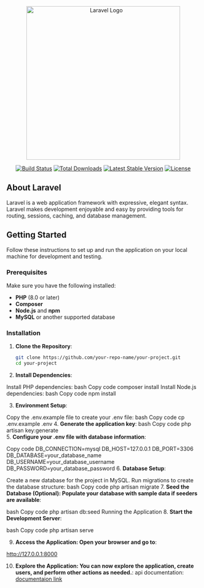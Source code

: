 <p align="center"><a href="https://laravel.com" target="_blank"><img src="https://raw.githubusercontent.com/laravel/art/master/logo-lockup/5%20SVG/2%20CMYK/1%20Full%20Color/laravel-logolockup-cmyk-red.svg" width="400" alt="Laravel Logo"></a></p>

<p align="center">
<a href="https://github.com/laravel/framework/actions"><img src="https://github.com/laravel/framework/workflows/tests/badge.svg" alt="Build Status"></a>
<a href="https://packagist.org/packages/laravel/framework"><img src="https://img.shields.io/packagist/dt/laravel/framework" alt="Total Downloads"></a>
<a href="https://packagist.org/packages/laravel/framework"><img src="https://img.shields.io/packagist/v/laravel/framework" alt="Latest Stable Version"></a>
<a href="https://packagist.org/packages/laravel/framework"><img src="https://img.shields.io/packagist/l/laravel/framework" alt="License"></a>
</p>

## About Laravel

Laravel is a web application framework with expressive, elegant syntax. Laravel makes development enjoyable and easy by providing tools for routing, sessions, caching, and database management.

## Getting Started

Follow these instructions to set up and run the application on your local machine for development and testing.

### Prerequisites

Make sure you have the following installed:

- **PHP** (8.0 or later)
- **Composer**
- **Node.js** and **npm**
- **MySQL** or another supported database

### Installation

1. **Clone the Repository**:
   ```bash
   git clone https://github.com/your-repo-name/your-project.git
   cd your-project


2. **Install Dependencies**:

Install PHP dependencies:
bash
Copy code
composer install
Install Node.js dependencies:
bash
Copy code
npm install

3. **Environment Setup**:

Copy the .env.example file to create your .env file:
bash
Copy code
cp .env.example .env
4. **Generate the application key**:
bash
Copy code
php artisan key:generate 
<br>
5. **Configure your .env file with database information**:

Copy code
DB_CONNECTION=mysql
DB_HOST=127.0.0.1
DB_PORT=3306
DB_DATABASE=your_database_name
DB_USERNAME=your_database_username
DB_PASSWORD=your_database_password
6. **Database Setup**:

Create a new database for the project in MySQL.
Run migrations to create the database structure:
bash
Copy code
php artisan migrate
7. **Seed the Database (Optional): Populate your database with sample data if seeders are available**:

bash
Copy code
php artisan db:seed
Running the Application
8. **Start the Development Server**:

bash
Copy code
php artisan serve

9. **Access the Application: Open your browser and go to**:

http://127.0.0.1:8000


10. **Explore the Application: You can now explore the application, create users, and perform other
actions as needed.**:
api documentation: [documentaion link](https://documenter.getpostman.com/view/31495144/2sAY4ye1Wx)
